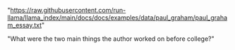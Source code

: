 "https://raw.githubusercontent.com/run-llama/llama_index/main/docs/docs/examples/data/paul_graham/paul_graham_essay.txt"

"What were the two main things the author worked on before college?"